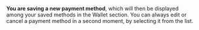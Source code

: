 **You are saving a new payment method**, which will then be displayed among your saved methods in the Wallet section. You can always edit or cancel a payment method in a second moment, by selecting it from the list.
